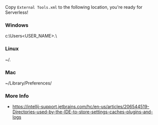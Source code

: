 Copy `External Tools.xml` to the following location, you're ready for Serverless!  

### Windows
 
c:\Users\<USER_NAME>\.<PRODUCT><VERSION>\

### Linux
 
~/.<PRODUCT><VERSION>

### Mac

~/Library/Preferences/<PRODUCT><VERSION>

### More Info 

*   <https://intellij-support.jetbrains.com/hc/en-us/articles/206544519-Directories-used-by-the-IDE-to-store-settings-caches-plugins-and-logs>